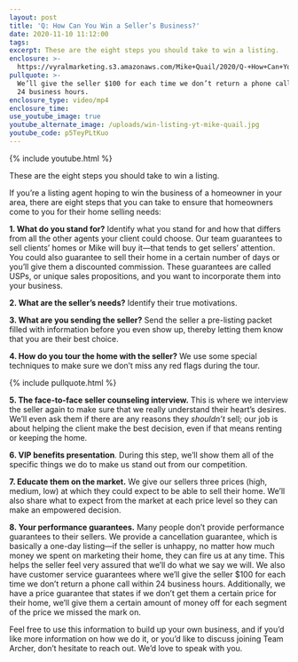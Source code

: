 ```yaml
---
layout: post
title: 'Q: How Can You Win a Seller’s Business?'
date: 2020-11-10 11:12:00
tags:
excerpt: These are the eight steps you should take to win a listing.
enclosure: >-
  https://vyralmarketing.s3.amazonaws.com/Mike+Quail/2020/Q-+How+Can+You+Win+a+Sellers+Business_.mp4
pullquote: >-
  We’ll give the seller $100 for each time we don’t return a phone call within
  24 business hours.
enclosure_type: video/mp4
enclosure_time:
use_youtube_image: true
youtube_alternate_image: /uploads/win-listing-yt-mike-quail.jpg
youtube_code: p5TeyPLtKuo
---
```


{% include youtube.html %}

These are the eight steps you should take to win a listing.

If you’re a listing agent hoping to win the business of a homeowner in your area, there are eight steps that you can take to ensure that homeowners come to you for their home selling needs:

**1\. What do you stand for?** Identify what you stand for and how that differs from all the other agents your client could choose. Our team guarantees to sell clients’ homes or Mike will buy it—that tends to get sellers’ attention. You could also guarantee to sell their home in a certain number of days or you’ll give them a discounted commission. These guarantees are called USPs, or unique sales propositions, and you want to incorporate them into your business.

**2\. What are the seller’s needs?** Identify their true motivations.

**3\. What are you sending the seller?** Send the seller a pre-listing packet filled with information before you even show up, thereby letting them know that you are their best choice.

**4\. How do you tour the home with the seller?** We use some special techniques to make sure we don’t miss any red flags during the tour.

{% include pullquote.html %}

**5\. The face-to-face seller counseling interview.** This is where we interview the seller again to make sure that we really understand their heart’s desires. We’ll even ask them if there are any reasons they *shouldn’t* sell; our job is about helping the client make the best decision, even if that means renting or keeping the home.

**6\. VIP benefits presentation**. During this step, we’ll show them all of the specific things we do to make us stand out from our competition.

**7\. Educate them on the market.** We give our sellers three prices (high, medium, low) at which they could expect to be able to sell their home. We’ll also share what to expect from the market at each price level so they can make an empowered decision.

**8\. Your performance guarantees.** Many people don’t provide performance guarantees to their sellers. We provide a cancellation guarantee, which is basically a one-day listing—if the seller is unhappy, no matter how much money we spent on marketing their home, they can fire us at any time. This helps the seller feel very assured that we’ll do what we say we will. We also have customer service guarantees where we’ll give the seller $100 for each time we don’t return a phone call within 24 business hours. Additionally, we have a price guarantee that states if we don’t get them a certain price for their home, we’ll give them a certain amount of money off for each segment of the price we missed the mark on.

Feel free to use this information to build up your own business, and if you’d like more information on how we do it, or you’d like to discuss joining Team Archer, don’t hesitate to reach out. We’d love to speak with you.